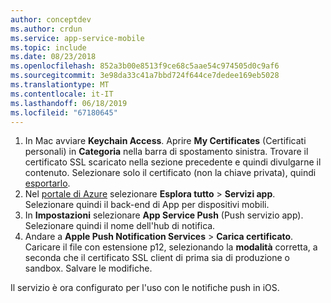 ```yaml
---
author: conceptdev
ms.author: crdun
ms.service: app-service-mobile
ms.topic: include
ms.date: 08/23/2018
ms.openlocfilehash: 852a3b00e8513f9ce68c5aae54c974505d0c9af6
ms.sourcegitcommit: 3e98da33c41a7bbd724f644ce7dedee169eb5028
ms.translationtype: MT
ms.contentlocale: it-IT
ms.lasthandoff: 06/18/2019
ms.locfileid: "67180645"
---
```

1. In Mac avviare **Keychain Access**. Aprire **My Certificates** (Certificati personali) in **Categoria** nella barra di spostamento sinistra. Trovare il certificato SSL scaricato nella sezione precedente e quindi divulgarne il contenuto. Selezionare solo il certificato (non la chiave privata), quindi [esportarlo](https://support.apple.com/kb/PH20122?locale=en_US).
2. Nel [portale di Azure](https://portal.azure.com/) selezionare **Esplora tutto** > **Servizi app**. Selezionare quindi il back-end di App per dispositivi mobili. 
3. In **Impostazioni** selezionare **App Service Push** (Push servizio app). Selezionare quindi il nome dell'hub di notifica. 
4. Andare a **Apple Push Notification Services** > **Carica certificato**. Caricare il file con estensione p12, selezionando la **modalità** corretta, a seconda che il certificato SSL client di prima sia di produzione o sandbox. Salvare le modifiche.

Il servizio è ora configurato per l'uso con le notifiche push in iOS.

[1]: ./media/app-service-mobile-apns-configure-push/mobile-push-notification-hub.png

